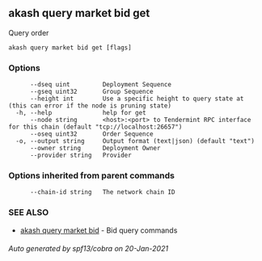 ## akash query market bid get

Query order

```
akash query market bid get [flags]
```

### Options

```
      --dseq uint         Deployment Sequence
      --gseq uint32       Group Sequence
      --height int        Use a specific height to query state at (this can error if the node is pruning state)
  -h, --help              help for get
      --node string       <host>:<port> to Tendermint RPC interface for this chain (default "tcp://localhost:26657")
      --oseq uint32       Order Sequence
  -o, --output string     Output format (text|json) (default "text")
      --owner string      Deployment Owner
      --provider string   Provider
```

### Options inherited from parent commands

```
      --chain-id string   The network chain ID
```

### SEE ALSO

* [akash query market bid](akash_query_market_bid.md)	 - Bid query commands

###### Auto generated by spf13/cobra on 20-Jan-2021
